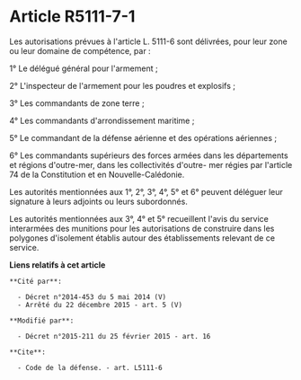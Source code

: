 # Article R5111-7-1

Les autorisations prévues à l'article L. 5111-6 sont délivrées, pour leur zone ou leur domaine de compétence, par : 

1° Le délégué général pour l'armement ; 

2° L'inspecteur de l'armement pour les poudres et explosifs ; 

3° Les commandants de zone terre ; 

4° Les commandants d'arrondissement maritime ; 

5° Le commandant de la défense aérienne et des opérations aériennes ; 

6° Les commandants supérieurs des forces armées dans les départements et régions d'outre-mer, dans les collectivités d'outre-
mer régies par l'article 74 de la Constitution et en Nouvelle-Calédonie. 

Les autorités mentionnées aux 1°, 2°, 3°, 4°, 5° et 6° peuvent déléguer leur signature à leurs adjoints ou leurs
subordonnés. 

Les autorités mentionnées aux 3°, 4° et 5° recueillent l'avis du service interarmées des munitions pour les autorisations de
construire dans les polygones d'isolement établis autour des établissements relevant de ce service.

**Liens relatifs à cet article**

	**Cité par**:

	  - Décret n°2014-453 du 5 mai 2014 (V)
	  - Arrêté du 22 décembre 2015 - art. 5 (V)

	**Modifié par**:

	  - Décret n°2015-211 du 25 février 2015 - art. 16

	**Cite**:

	  - Code de la défense. - art. L5111-6

